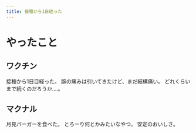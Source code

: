 ```yaml
---
title: 接種から1日経った
---
```


# やったこと

## ワクチン

接種から1日目経った。
腕の痛みは引いてきたけど、まだ結構痛い。
どれくらいまで続くのだろうか‥‥。

## マクナル

月見バーガーを食べた。
とろーり何とかみたいなやつ。
安定のおいしさ。
